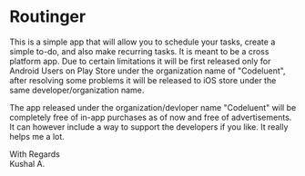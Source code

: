 # Routinger

This is a simple app that will allow you to schedule your tasks, create a simple to-do, and also make recurring tasks. It is meant to be a cross platform app. Due to certain limitations it will be first released only for Android Users on Play Store under the organization name of "Codeluent", after resolving some problems it will be released to iOS store under the same developer/organization name.

The app released under the organization/devloper name "Codeluent" will be completely free of in-app purchases as of now and free of advertisements. It can however include a way to support the developers if you like. It really helps me a lot.

With Regards  
Kushal A.
